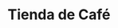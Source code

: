 ---
title: "Tienda de Café"
url: /ciudad-autonoma-de-buenos-aires/tienda-de-cafe-avenida-diaz-velez/
shop: café
---